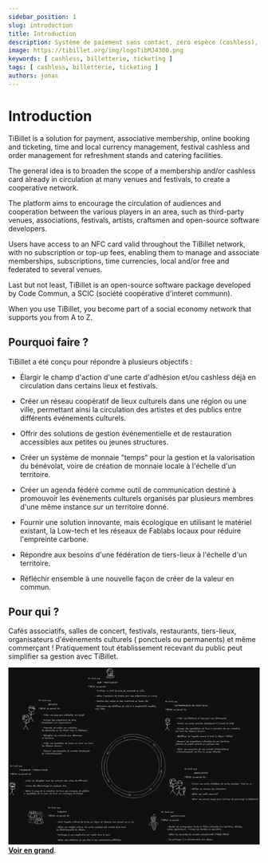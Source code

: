 ```yaml
---
sidebar_position: 1
slug: introduction
title: Introduction
description: Système de paiement sans contact, zéro espèce (cashless), de gestion d'évènement, de gestion de salle de restauration, d'engagement associatif et d'achat de billets en ligne … mais pas uniquement !
image: https://tibillet.org/img/logoTibMJ4300.png
keywords: [ cashless, billetterie, ticketing ]
tags: [ cashless, billetterie, ticketing ]
authors: jonas
---
```


# Introduction

TiBillet is a solution for payment, associative membership, online booking and ticketing, time and local currency
management, festival cashless and order management for refreshment stands and catering facilities.

The general idea is to broaden the scope of a membership and/or cashless card already in circulation at many venues and
festivals, to create a cooperative network.

The platform aims to encourage the circulation of audiences and cooperation between the various players in an area, such
as third-party venues, associations, festivals, artists, craftsmen and open-source software developers.

Users have access to an NFC card valid throughout the TiBillet network, with no subscription or top-up fees, enabling
them to manage and associate memberships, subscriptions, time currencies, local and/or free and federated to several
venues.

Last but not least, TiBillet is an open-source software package developed by Code Commun, a SCIC (société coopérative
d'interet communn).

When you use TiBillet, you become part of a social economy network that supports you from A to Z.

## Pourquoi faire ?

TiBillet a été conçu pour répondre à plusieurs objectifs :

- Élargir le champ d'action d'une carte d'adhésion et/ou cashless déjà en circulation dans certains lieux et festivals.

- Créer un réseau coopératif de lieux culturels dans une région ou une ville, permettant ainsi la circulation des
  artistes et des publics entre différents événements culturels.

- Offrir des solutions de gestion événementielle et de restauration accessibles aux petites ou jeunes structures.

- Créer un système de monnaie "temps" pour la gestion et la valorisation du bénévolat, voire de création de monnaie
  locale à l'échelle d'un
  territoire.

- Créer un agenda fédéré comme outil de communication destiné à promouvoir les évènements culturels organisés par
  plusieurs membres d'une même instance sur un territoire donné.

- Fournir une solution innovante, mais écologique en utilisant le matériel existant, la Low-tech et les réseaux de
  Fablabs locaux pour réduire l'empreinte carbone.

- Répondre aux besoins d'une fédération de tiers-lieux à l'échelle d'un territoire.

- Réfléchir ensemble à une nouvelle façon de créer de la valeur en commun.

## Pour qui ?

Cafés associatifs, salles de concert, festivals, restaurants, tiers-lieux, organisateurs d'événements culturels (
ponctuels ou permanents) et même commerçant ! Pratiquement tout établissement recevant du public peut simplifier sa
gestion avec TiBillet.

![/img/tibilletcircle.jpg](/img/tibilletcircle.jpg)
**[Voir en grand](/img/tibilletcircle.jpg)**.